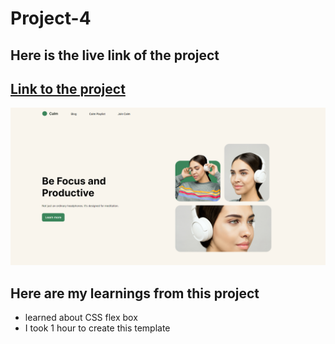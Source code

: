 
# Project-4

## Here is the live link of the project
## [Link to the project](https://stalwart-horse-cd309d.netlify.app/)

![image](./output.png)

## Here are my learnings from this project
- learned about CSS flex box
- I took 1 hour to create this template